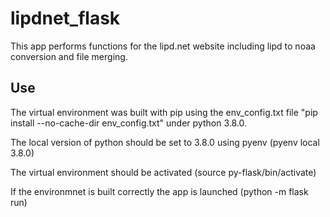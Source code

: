 # lipdnet_flask

This app performs functions for the lipd.net website including lipd to noaa conversion and file merging.

## Use

The virtual environment was built with pip using the env_config.txt file "pip install --no-cache-dir env_config.txt" under python 3.8.0.

The local version of python should be set to 3.8.0 using pyenv (pyenv local 3.8.0)

The virtual environment should be activated (source py-flask/bin/activate)

If the environmnet is built correctly the app is launched (python -m flask run)
